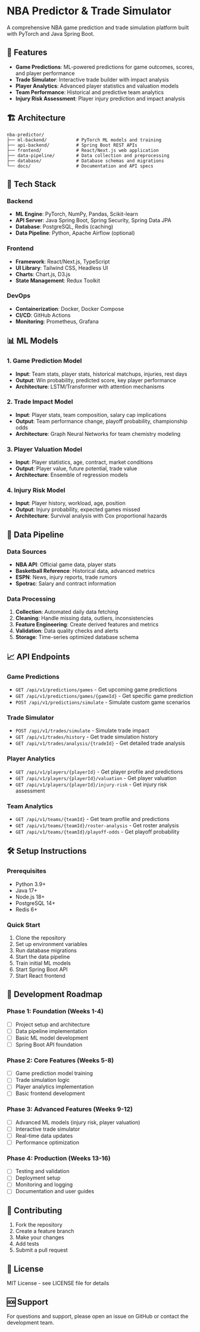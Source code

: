 # NBA Predictor & Trade Simulator

A comprehensive NBA game prediction and trade simulation platform built with PyTorch and Java Spring Boot.

## 🏀 Features

- **Game Predictions**: ML-powered predictions for game outcomes, scores, and player performance
- **Trade Simulator**: Interactive trade builder with impact analysis
- **Player Analytics**: Advanced player statistics and valuation models
- **Team Performance**: Historical and predictive team analytics
- **Injury Risk Assessment**: Player injury prediction and impact analysis

## 🏗️ Architecture

```
nba-predictor/
├── ml-backend/           # PyTorch ML models and training
├── api-backend/          # Spring Boot REST APIs
├── frontend/             # React/Next.js web application
├── data-pipeline/        # Data collection and preprocessing
├── database/             # Database schemas and migrations
└── docs/                 # Documentation and API specs
```

## 🚀 Tech Stack

### Backend

- **ML Engine**: PyTorch, NumPy, Pandas, Scikit-learn
- **API Server**: Java Spring Boot, Spring Security, Spring Data JPA
- **Database**: PostgreSQL, Redis (caching)
- **Data Pipeline**: Python, Apache Airflow (optional)

### Frontend

- **Framework**: React/Next.js, TypeScript
- **UI Library**: Tailwind CSS, Headless UI
- **Charts**: Chart.js, D3.js
- **State Management**: Redux Toolkit

### DevOps

- **Containerization**: Docker, Docker Compose
- **CI/CD**: GitHub Actions
- **Monitoring**: Prometheus, Grafana

## 📊 ML Models

### 1. Game Prediction Model

- **Input**: Team stats, player stats, historical matchups, injuries, rest days
- **Output**: Win probability, predicted score, key player performance
- **Architecture**: LSTM/Transformer with attention mechanisms

### 2. Trade Impact Model

- **Input**: Player stats, team composition, salary cap implications
- **Output**: Team performance change, playoff probability, championship odds
- **Architecture**: Graph Neural Networks for team chemistry modeling

### 3. Player Valuation Model

- **Input**: Player statistics, age, contract, market conditions
- **Output**: Player value, future potential, trade value
- **Architecture**: Ensemble of regression models

### 4. Injury Risk Model

- **Input**: Player history, workload, age, position
- **Output**: Injury probability, expected games missed
- **Architecture**: Survival analysis with Cox proportional hazards

## 🔄 Data Pipeline

### Data Sources

- **NBA API**: Official game data, player stats
- **Basketball Reference**: Historical data, advanced metrics
- **ESPN**: News, injury reports, trade rumors
- **Spotrac**: Salary and contract information

### Data Processing

1. **Collection**: Automated daily data fetching
2. **Cleaning**: Handle missing data, outliers, inconsistencies
3. **Feature Engineering**: Create derived features and metrics
4. **Validation**: Data quality checks and alerts
5. **Storage**: Time-series optimized database schema

## 📈 API Endpoints

### Game Predictions

- `GET /api/v1/predictions/games` - Get upcoming game predictions
- `GET /api/v1/predictions/games/{gameId}` - Get specific game prediction
- `POST /api/v1/predictions/simulate` - Simulate custom game scenarios

### Trade Simulator

- `POST /api/v1/trades/simulate` - Simulate trade impact
- `GET /api/v1/trades/history` - Get trade simulation history
- `GET /api/v1/trades/analysis/{tradeId}` - Get detailed trade analysis

### Player Analytics

- `GET /api/v1/players/{playerId}` - Get player profile and predictions
- `GET /api/v1/players/{playerId}/valuation` - Get player valuation
- `GET /api/v1/players/{playerId}/injury-risk` - Get injury risk assessment

### Team Analytics

- `GET /api/v1/teams/{teamId}` - Get team profile and predictions
- `GET /api/v1/teams/{teamId}/roster-analysis` - Get roster analysis
- `GET /api/v1/teams/{teamId}/playoff-odds` - Get playoff probability

## 🛠️ Setup Instructions

### Prerequisites

- Python 3.9+
- Java 17+
- Node.js 18+
- PostgreSQL 14+
- Redis 6+

### Quick Start

1. Clone the repository
2. Set up environment variables
3. Run database migrations
4. Start the data pipeline
5. Train initial ML models
6. Start Spring Boot API
7. Start React frontend

## 📝 Development Roadmap

### Phase 1: Foundation (Weeks 1-4)

- [ ] Project setup and architecture
- [ ] Data pipeline implementation
- [ ] Basic ML model development
- [ ] Spring Boot API foundation

### Phase 2: Core Features (Weeks 5-8)

- [ ] Game prediction model training
- [ ] Trade simulation logic
- [ ] Player analytics implementation
- [ ] Basic frontend development

### Phase 3: Advanced Features (Weeks 9-12)

- [ ] Advanced ML models (injury risk, player valuation)
- [ ] Interactive trade simulator
- [ ] Real-time data updates
- [ ] Performance optimization

### Phase 4: Production (Weeks 13-16)

- [ ] Testing and validation
- [ ] Deployment setup
- [ ] Monitoring and logging
- [ ] Documentation and user guides

## 🤝 Contributing

1. Fork the repository
2. Create a feature branch
3. Make your changes
4. Add tests
5. Submit a pull request

## 📄 License

MIT License - see LICENSE file for details

## 🆘 Support

For questions and support, please open an issue on GitHub or contact the development team.
